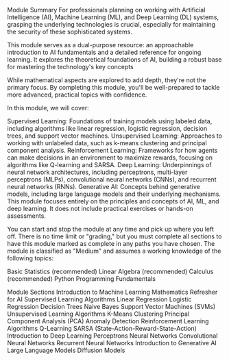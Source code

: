 Module Summary
For professionals planning on working with Artificial Intelligence (AI), Machine Learning (ML), and Deep Learning (DL) systems, grasping the underlying technologies is crucial, especially for maintaining the security of these sophisticated systems.

This module serves as a dual-purpose resource: an approachable introduction to AI fundamentals and a detailed reference for ongoing learning. It explores the theoretical foundations of AI, building a robust base for mastering the technology's key concepts

While mathematical aspects are explored to add depth, they're not the primary focus. By completing this module, you'll be well-prepared to tackle more advanced, practical topics with confidence.

In this module, we will cover:

Supervised Learning: Foundations of training models using labeled data, including algorithms like linear regression, logistic regression, decision trees, and support vector machines.
Unsupervised Learning: Approaches to working with unlabeled data, such as k-means clustering and principal component analysis.
Reinforcement Learning: Frameworks for how agents can make decisions in an environment to maximize rewards, focusing on algorithms like Q-learning and SARSA.
Deep Learning: Underpinnings of neural network architectures, including perceptrons, multi-layer perceptrons (MLPs), convolutional neural networks (CNNs), and recurrent neural networks (RNNs).
Generative AI: Concepts behind generative models, including large language models and their underlying mechanisms.
This module focuses entirely on the principles and concepts of AI, ML, and deep learning. It does not include practical exercises or hands-on assessments.

You can start and stop the module at any time and pick up where you left off. There is no time limit or "grading," but you must complete all sections to have this module marked as complete in any paths you have chosen.
The module is classified as "Medium" and assumes a working knowledge of the following topics:

Basic Statistics (recommended)
Linear Algebra (recommended)
Calculus (recommended)
Python Programming Fundamentals

Module Sections
 Introduction to Machine Learning
 Mathematics Refresher for AI
 Supervised Learning Algorithms
 Linear Regression
 Logistic Regression
 Decision Trees
 Naive Bayes
 Support Vector Machines (SVMs)
 Unsupervised Learning Algorithms
 K-Means Clustering
 Principal Component Analysis (PCA)
 Anomaly Detection
 Reinforcement Learning Algorithms
 Q-Learning
 SARSA (State-Action-Reward-State-Action)
 Introduction to Deep Learning
 Perceptrons
 Neural Networks
 Convolutional Neural Networks
 Recurrent Neural Networks
 Introduction to Generative AI
 Large Language Models
 Diffusion Models
